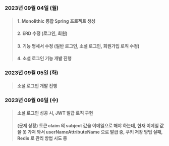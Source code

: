 ### 2023년 09월 04일 (월)

> #### 1. Monolithic 통합 Spring 프로젝트 생성
>
> #### 2. ERD 수정 (로그인, 회원)
>
> #### 3. 기능 명세서 수정 (일반 로그인, 소셜 로그인, 회원가입 로직 수정)
>
> #### 4. 소셜 로그인 기능 개발 진행

### 2023년 09월 05일 (화)

> #### 소셜 로그인 개발 진행

### 2023년 09월 06일 (수)

> #### 소셜 로그인 성공 시, JWT 발급 로직 구현
>
> #### (문제 상황) 토큰 claim 의 subject 값을 이메일으로 해야 하는데, 현재 이메일 값을 못 가져 와서 userNameAttributeName 으로 발급 중, 쿠키 저장 방법 실패, Redis 로 관리 방법 시도 중
